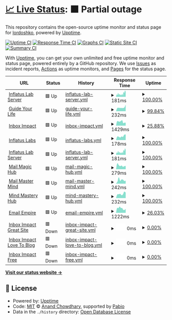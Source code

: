 # [📈 Live Status](https://lordoshko.github.io/MySitesUptime): <!--live status--> **🟧 Partial outage**

This repository contains the open-source uptime monitor and status page for [lordoshko](https://lordoshko.github.io/MySitesUptime), powered by [Upptime](https://github.com/upptime/upptime).

[![Uptime CI](https://github.com/lordoshko/MySitesUptime/workflows/Uptime%20CI/badge.svg)](https://github.com/lordoshko/MySitesUptime/actions?query=workflow%3A%22Uptime+CI%22)
[![Response Time CI](https://github.com/lordoshko/MySitesUptime/workflows/Response%20Time%20CI/badge.svg)](https://github.com/lordoshko/MySitesUptime/actions?query=workflow%3A%22Response+Time+CI%22)
[![Graphs CI](https://github.com/lordoshko/MySitesUptime/workflows/Graphs%20CI/badge.svg)](https://github.com/lordoshko/MySitesUptime/actions?query=workflow%3A%22Graphs+CI%22)
[![Static Site CI](https://github.com/lordoshko/MySitesUptime/workflows/Static%20Site%20CI/badge.svg)](https://github.com/lordoshko/MySitesUptime/actions?query=workflow%3A%22Static+Site+CI%22)
[![Summary CI](https://github.com/lordoshko/MySitesUptime/workflows/Summary%20CI/badge.svg)](https://github.com/lordoshko/MySitesUptime/actions?query=workflow%3A%22Summary+CI%22)

With [Upptime](https://upptime.js.org), you can get your own unlimited and free uptime monitor and status page, powered entirely by a GitHub repository. We use [Issues](https://github.com/lordoshko/MySitesUptime/issues) as incident reports, [Actions](https://github.com/lordoshko/MySitesUptime/actions) as uptime monitors, and [Pages](https://lordoshko.github.io/MySitesUptime) for the status page.

<!--start: status pages-->
<!-- This summary is generated by Upptime (https://github.com/upptime/upptime) -->
<!-- Do not edit this manually, your changes will be overwritten -->
<!-- prettier-ignore -->
| URL | Status | History | Response Time | Uptime |
| --- | ------ | ------- | ------------- | ------ |
| <img alt="" src="https://icons.duckduckgo.com/ip3/server.inflatuslab.com.ico" height="13"> [Inflatus Lab Server](https://server.inflatuslab.com) | 🟩 Up | [inflatus-lab-server.yml](https://github.com/LordOshko/MySitesUptime/commits/HEAD/history/inflatus-lab-server.yml) | <details><summary><img alt="Response time graph" src="./graphs/inflatus-lab-server/response-time-week.png" height="20"> 181ms</summary><br><a href="https://lordoshko.github.io/MySitesUptime/history/inflatus-lab-server"><img alt="Response time 461" src="https://img.shields.io/endpoint?url=https%3A%2F%2Fraw.githubusercontent.com%2FLordOshko%2FMySitesUptime%2FHEAD%2Fapi%2Finflatus-lab-server%2Fresponse-time.json"></a><br><a href="https://lordoshko.github.io/MySitesUptime/history/inflatus-lab-server"><img alt="24-hour response time 344" src="https://img.shields.io/endpoint?url=https%3A%2F%2Fraw.githubusercontent.com%2FLordOshko%2FMySitesUptime%2FHEAD%2Fapi%2Finflatus-lab-server%2Fresponse-time-day.json"></a><br><a href="https://lordoshko.github.io/MySitesUptime/history/inflatus-lab-server"><img alt="7-day response time 181" src="https://img.shields.io/endpoint?url=https%3A%2F%2Fraw.githubusercontent.com%2FLordOshko%2FMySitesUptime%2FHEAD%2Fapi%2Finflatus-lab-server%2Fresponse-time-week.json"></a><br><a href="https://lordoshko.github.io/MySitesUptime/history/inflatus-lab-server"><img alt="30-day response time 219" src="https://img.shields.io/endpoint?url=https%3A%2F%2Fraw.githubusercontent.com%2FLordOshko%2FMySitesUptime%2FHEAD%2Fapi%2Finflatus-lab-server%2Fresponse-time-month.json"></a><br><a href="https://lordoshko.github.io/MySitesUptime/history/inflatus-lab-server"><img alt="1-year response time 461" src="https://img.shields.io/endpoint?url=https%3A%2F%2Fraw.githubusercontent.com%2FLordOshko%2FMySitesUptime%2FHEAD%2Fapi%2Finflatus-lab-server%2Fresponse-time-year.json"></a></details> | <details><summary><a href="https://lordoshko.github.io/MySitesUptime/history/inflatus-lab-server">100.00%</a></summary><a href="https://lordoshko.github.io/MySitesUptime/history/inflatus-lab-server"><img alt="All-time uptime 100.00%" src="https://img.shields.io/endpoint?url=https%3A%2F%2Fraw.githubusercontent.com%2FLordOshko%2FMySitesUptime%2FHEAD%2Fapi%2Finflatus-lab-server%2Fuptime.json"></a><br><a href="https://lordoshko.github.io/MySitesUptime/history/inflatus-lab-server"><img alt="24-hour uptime 100.00%" src="https://img.shields.io/endpoint?url=https%3A%2F%2Fraw.githubusercontent.com%2FLordOshko%2FMySitesUptime%2FHEAD%2Fapi%2Finflatus-lab-server%2Fuptime-day.json"></a><br><a href="https://lordoshko.github.io/MySitesUptime/history/inflatus-lab-server"><img alt="7-day uptime 100.00%" src="https://img.shields.io/endpoint?url=https%3A%2F%2Fraw.githubusercontent.com%2FLordOshko%2FMySitesUptime%2FHEAD%2Fapi%2Finflatus-lab-server%2Fuptime-week.json"></a><br><a href="https://lordoshko.github.io/MySitesUptime/history/inflatus-lab-server"><img alt="30-day uptime 100.00%" src="https://img.shields.io/endpoint?url=https%3A%2F%2Fraw.githubusercontent.com%2FLordOshko%2FMySitesUptime%2FHEAD%2Fapi%2Finflatus-lab-server%2Fuptime-month.json"></a><br><a href="https://lordoshko.github.io/MySitesUptime/history/inflatus-lab-server"><img alt="1-year uptime 100.00%" src="https://img.shields.io/endpoint?url=https%3A%2F%2Fraw.githubusercontent.com%2FLordOshko%2FMySitesUptime%2FHEAD%2Fapi%2Finflatus-lab-server%2Fuptime-year.json"></a></details>
| <img alt="" src="https://icons.duckduckgo.com/ip3/guideyourlife.pro.ico" height="13"> [Guide Your Life](https://guideyourlife.pro) | 🟩 Up | [guide-your-life.yml](https://github.com/LordOshko/MySitesUptime/commits/HEAD/history/guide-your-life.yml) | <details><summary><img alt="Response time graph" src="./graphs/guide-your-life/response-time-week.png" height="20"> 232ms</summary><br><a href="https://lordoshko.github.io/MySitesUptime/history/guide-your-life"><img alt="Response time 262" src="https://img.shields.io/endpoint?url=https%3A%2F%2Fraw.githubusercontent.com%2FLordOshko%2FMySitesUptime%2FHEAD%2Fapi%2Fguide-your-life%2Fresponse-time.json"></a><br><a href="https://lordoshko.github.io/MySitesUptime/history/guide-your-life"><img alt="24-hour response time 314" src="https://img.shields.io/endpoint?url=https%3A%2F%2Fraw.githubusercontent.com%2FLordOshko%2FMySitesUptime%2FHEAD%2Fapi%2Fguide-your-life%2Fresponse-time-day.json"></a><br><a href="https://lordoshko.github.io/MySitesUptime/history/guide-your-life"><img alt="7-day response time 232" src="https://img.shields.io/endpoint?url=https%3A%2F%2Fraw.githubusercontent.com%2FLordOshko%2FMySitesUptime%2FHEAD%2Fapi%2Fguide-your-life%2Fresponse-time-week.json"></a><br><a href="https://lordoshko.github.io/MySitesUptime/history/guide-your-life"><img alt="30-day response time 235" src="https://img.shields.io/endpoint?url=https%3A%2F%2Fraw.githubusercontent.com%2FLordOshko%2FMySitesUptime%2FHEAD%2Fapi%2Fguide-your-life%2Fresponse-time-month.json"></a><br><a href="https://lordoshko.github.io/MySitesUptime/history/guide-your-life"><img alt="1-year response time 262" src="https://img.shields.io/endpoint?url=https%3A%2F%2Fraw.githubusercontent.com%2FLordOshko%2FMySitesUptime%2FHEAD%2Fapi%2Fguide-your-life%2Fresponse-time-year.json"></a></details> | <details><summary><a href="https://lordoshko.github.io/MySitesUptime/history/guide-your-life">99.84%</a></summary><a href="https://lordoshko.github.io/MySitesUptime/history/guide-your-life"><img alt="All-time uptime 99.97%" src="https://img.shields.io/endpoint?url=https%3A%2F%2Fraw.githubusercontent.com%2FLordOshko%2FMySitesUptime%2FHEAD%2Fapi%2Fguide-your-life%2Fuptime.json"></a><br><a href="https://lordoshko.github.io/MySitesUptime/history/guide-your-life"><img alt="24-hour uptime 98.85%" src="https://img.shields.io/endpoint?url=https%3A%2F%2Fraw.githubusercontent.com%2FLordOshko%2FMySitesUptime%2FHEAD%2Fapi%2Fguide-your-life%2Fuptime-day.json"></a><br><a href="https://lordoshko.github.io/MySitesUptime/history/guide-your-life"><img alt="7-day uptime 99.84%" src="https://img.shields.io/endpoint?url=https%3A%2F%2Fraw.githubusercontent.com%2FLordOshko%2FMySitesUptime%2FHEAD%2Fapi%2Fguide-your-life%2Fuptime-week.json"></a><br><a href="https://lordoshko.github.io/MySitesUptime/history/guide-your-life"><img alt="30-day uptime 99.96%" src="https://img.shields.io/endpoint?url=https%3A%2F%2Fraw.githubusercontent.com%2FLordOshko%2FMySitesUptime%2FHEAD%2Fapi%2Fguide-your-life%2Fuptime-month.json"></a><br><a href="https://lordoshko.github.io/MySitesUptime/history/guide-your-life"><img alt="1-year uptime 99.97%" src="https://img.shields.io/endpoint?url=https%3A%2F%2Fraw.githubusercontent.com%2FLordOshko%2FMySitesUptime%2FHEAD%2Fapi%2Fguide-your-life%2Fuptime-year.json"></a></details>
| <img alt="" src="https://icons.duckduckgo.com/ip3/inboximpact.lol.ico" height="13"> [Inbox Impact](https://inboximpact.lol) | 🟩 Up | [inbox-impact.yml](https://github.com/LordOshko/MySitesUptime/commits/HEAD/history/inbox-impact.yml) | <details><summary><img alt="Response time graph" src="./graphs/inbox-impact/response-time-week.png" height="20"> 1429ms</summary><br><a href="https://lordoshko.github.io/MySitesUptime/history/inbox-impact"><img alt="Response time 1475" src="https://img.shields.io/endpoint?url=https%3A%2F%2Fraw.githubusercontent.com%2FLordOshko%2FMySitesUptime%2FHEAD%2Fapi%2Finbox-impact%2Fresponse-time.json"></a><br><a href="https://lordoshko.github.io/MySitesUptime/history/inbox-impact"><img alt="24-hour response time 1060" src="https://img.shields.io/endpoint?url=https%3A%2F%2Fraw.githubusercontent.com%2FLordOshko%2FMySitesUptime%2FHEAD%2Fapi%2Finbox-impact%2Fresponse-time-day.json"></a><br><a href="https://lordoshko.github.io/MySitesUptime/history/inbox-impact"><img alt="7-day response time 1429" src="https://img.shields.io/endpoint?url=https%3A%2F%2Fraw.githubusercontent.com%2FLordOshko%2FMySitesUptime%2FHEAD%2Fapi%2Finbox-impact%2Fresponse-time-week.json"></a><br><a href="https://lordoshko.github.io/MySitesUptime/history/inbox-impact"><img alt="30-day response time 1767" src="https://img.shields.io/endpoint?url=https%3A%2F%2Fraw.githubusercontent.com%2FLordOshko%2FMySitesUptime%2FHEAD%2Fapi%2Finbox-impact%2Fresponse-time-month.json"></a><br><a href="https://lordoshko.github.io/MySitesUptime/history/inbox-impact"><img alt="1-year response time 1475" src="https://img.shields.io/endpoint?url=https%3A%2F%2Fraw.githubusercontent.com%2FLordOshko%2FMySitesUptime%2FHEAD%2Fapi%2Finbox-impact%2Fresponse-time-year.json"></a></details> | <details><summary><a href="https://lordoshko.github.io/MySitesUptime/history/inbox-impact">25.88%</a></summary><a href="https://lordoshko.github.io/MySitesUptime/history/inbox-impact"><img alt="All-time uptime 41.48%" src="https://img.shields.io/endpoint?url=https%3A%2F%2Fraw.githubusercontent.com%2FLordOshko%2FMySitesUptime%2FHEAD%2Fapi%2Finbox-impact%2Fuptime.json"></a><br><a href="https://lordoshko.github.io/MySitesUptime/history/inbox-impact"><img alt="24-hour uptime 98.95%" src="https://img.shields.io/endpoint?url=https%3A%2F%2Fraw.githubusercontent.com%2FLordOshko%2FMySitesUptime%2FHEAD%2Fapi%2Finbox-impact%2Fuptime-day.json"></a><br><a href="https://lordoshko.github.io/MySitesUptime/history/inbox-impact"><img alt="7-day uptime 25.88%" src="https://img.shields.io/endpoint?url=https%3A%2F%2Fraw.githubusercontent.com%2FLordOshko%2FMySitesUptime%2FHEAD%2Fapi%2Finbox-impact%2Fuptime-week.json"></a><br><a href="https://lordoshko.github.io/MySitesUptime/history/inbox-impact"><img alt="30-day uptime 29.90%" src="https://img.shields.io/endpoint?url=https%3A%2F%2Fraw.githubusercontent.com%2FLordOshko%2FMySitesUptime%2FHEAD%2Fapi%2Finbox-impact%2Fuptime-month.json"></a><br><a href="https://lordoshko.github.io/MySitesUptime/history/inbox-impact"><img alt="1-year uptime 41.48%" src="https://img.shields.io/endpoint?url=https%3A%2F%2Fraw.githubusercontent.com%2FLordOshko%2FMySitesUptime%2FHEAD%2Fapi%2Finbox-impact%2Fuptime-year.json"></a></details>
| <img alt="" src="https://icons.duckduckgo.com/ip3/inflatuslabs.com.ico" height="13"> [Inflatus Labs](https://inflatuslabs.com) | 🟩 Up | [inflatus-labs.yml](https://github.com/LordOshko/MySitesUptime/commits/HEAD/history/inflatus-labs.yml) | <details><summary><img alt="Response time graph" src="./graphs/inflatus-labs/response-time-week.png" height="20"> 178ms</summary><br><a href="https://lordoshko.github.io/MySitesUptime/history/inflatus-labs"><img alt="Response time 218" src="https://img.shields.io/endpoint?url=https%3A%2F%2Fraw.githubusercontent.com%2FLordOshko%2FMySitesUptime%2FHEAD%2Fapi%2Finflatus-labs%2Fresponse-time.json"></a><br><a href="https://lordoshko.github.io/MySitesUptime/history/inflatus-labs"><img alt="24-hour response time 260" src="https://img.shields.io/endpoint?url=https%3A%2F%2Fraw.githubusercontent.com%2FLordOshko%2FMySitesUptime%2FHEAD%2Fapi%2Finflatus-labs%2Fresponse-time-day.json"></a><br><a href="https://lordoshko.github.io/MySitesUptime/history/inflatus-labs"><img alt="7-day response time 178" src="https://img.shields.io/endpoint?url=https%3A%2F%2Fraw.githubusercontent.com%2FLordOshko%2FMySitesUptime%2FHEAD%2Fapi%2Finflatus-labs%2Fresponse-time-week.json"></a><br><a href="https://lordoshko.github.io/MySitesUptime/history/inflatus-labs"><img alt="30-day response time 202" src="https://img.shields.io/endpoint?url=https%3A%2F%2Fraw.githubusercontent.com%2FLordOshko%2FMySitesUptime%2FHEAD%2Fapi%2Finflatus-labs%2Fresponse-time-month.json"></a><br><a href="https://lordoshko.github.io/MySitesUptime/history/inflatus-labs"><img alt="1-year response time 218" src="https://img.shields.io/endpoint?url=https%3A%2F%2Fraw.githubusercontent.com%2FLordOshko%2FMySitesUptime%2FHEAD%2Fapi%2Finflatus-labs%2Fresponse-time-year.json"></a></details> | <details><summary><a href="https://lordoshko.github.io/MySitesUptime/history/inflatus-labs">100.00%</a></summary><a href="https://lordoshko.github.io/MySitesUptime/history/inflatus-labs"><img alt="All-time uptime 100.00%" src="https://img.shields.io/endpoint?url=https%3A%2F%2Fraw.githubusercontent.com%2FLordOshko%2FMySitesUptime%2FHEAD%2Fapi%2Finflatus-labs%2Fuptime.json"></a><br><a href="https://lordoshko.github.io/MySitesUptime/history/inflatus-labs"><img alt="24-hour uptime 100.00%" src="https://img.shields.io/endpoint?url=https%3A%2F%2Fraw.githubusercontent.com%2FLordOshko%2FMySitesUptime%2FHEAD%2Fapi%2Finflatus-labs%2Fuptime-day.json"></a><br><a href="https://lordoshko.github.io/MySitesUptime/history/inflatus-labs"><img alt="7-day uptime 100.00%" src="https://img.shields.io/endpoint?url=https%3A%2F%2Fraw.githubusercontent.com%2FLordOshko%2FMySitesUptime%2FHEAD%2Fapi%2Finflatus-labs%2Fuptime-week.json"></a><br><a href="https://lordoshko.github.io/MySitesUptime/history/inflatus-labs"><img alt="30-day uptime 100.00%" src="https://img.shields.io/endpoint?url=https%3A%2F%2Fraw.githubusercontent.com%2FLordOshko%2FMySitesUptime%2FHEAD%2Fapi%2Finflatus-labs%2Fuptime-month.json"></a><br><a href="https://lordoshko.github.io/MySitesUptime/history/inflatus-labs"><img alt="1-year uptime 100.00%" src="https://img.shields.io/endpoint?url=https%3A%2F%2Fraw.githubusercontent.com%2FLordOshko%2FMySitesUptime%2FHEAD%2Fapi%2Finflatus-labs%2Fuptime-year.json"></a></details>
| <img alt="" src="https://icons.duckduckgo.com/ip3/server.inflatuslab.com.ico" height="13"> [Inflatus Lab Server](https://server.inflatuslab.com) | 🟩 Up | [inflatus-lab-server.yml](https://github.com/LordOshko/MySitesUptime/commits/HEAD/history/inflatus-lab-server.yml) | <details><summary><img alt="Response time graph" src="./graphs/inflatus-lab-server/response-time-week.png" height="20"> 181ms</summary><br><a href="https://lordoshko.github.io/MySitesUptime/history/inflatus-lab-server"><img alt="Response time 461" src="https://img.shields.io/endpoint?url=https%3A%2F%2Fraw.githubusercontent.com%2FLordOshko%2FMySitesUptime%2FHEAD%2Fapi%2Finflatus-lab-server%2Fresponse-time.json"></a><br><a href="https://lordoshko.github.io/MySitesUptime/history/inflatus-lab-server"><img alt="24-hour response time 344" src="https://img.shields.io/endpoint?url=https%3A%2F%2Fraw.githubusercontent.com%2FLordOshko%2FMySitesUptime%2FHEAD%2Fapi%2Finflatus-lab-server%2Fresponse-time-day.json"></a><br><a href="https://lordoshko.github.io/MySitesUptime/history/inflatus-lab-server"><img alt="7-day response time 181" src="https://img.shields.io/endpoint?url=https%3A%2F%2Fraw.githubusercontent.com%2FLordOshko%2FMySitesUptime%2FHEAD%2Fapi%2Finflatus-lab-server%2Fresponse-time-week.json"></a><br><a href="https://lordoshko.github.io/MySitesUptime/history/inflatus-lab-server"><img alt="30-day response time 219" src="https://img.shields.io/endpoint?url=https%3A%2F%2Fraw.githubusercontent.com%2FLordOshko%2FMySitesUptime%2FHEAD%2Fapi%2Finflatus-lab-server%2Fresponse-time-month.json"></a><br><a href="https://lordoshko.github.io/MySitesUptime/history/inflatus-lab-server"><img alt="1-year response time 461" src="https://img.shields.io/endpoint?url=https%3A%2F%2Fraw.githubusercontent.com%2FLordOshko%2FMySitesUptime%2FHEAD%2Fapi%2Finflatus-lab-server%2Fresponse-time-year.json"></a></details> | <details><summary><a href="https://lordoshko.github.io/MySitesUptime/history/inflatus-lab-server">100.00%</a></summary><a href="https://lordoshko.github.io/MySitesUptime/history/inflatus-lab-server"><img alt="All-time uptime 100.00%" src="https://img.shields.io/endpoint?url=https%3A%2F%2Fraw.githubusercontent.com%2FLordOshko%2FMySitesUptime%2FHEAD%2Fapi%2Finflatus-lab-server%2Fuptime.json"></a><br><a href="https://lordoshko.github.io/MySitesUptime/history/inflatus-lab-server"><img alt="24-hour uptime 100.00%" src="https://img.shields.io/endpoint?url=https%3A%2F%2Fraw.githubusercontent.com%2FLordOshko%2FMySitesUptime%2FHEAD%2Fapi%2Finflatus-lab-server%2Fuptime-day.json"></a><br><a href="https://lordoshko.github.io/MySitesUptime/history/inflatus-lab-server"><img alt="7-day uptime 100.00%" src="https://img.shields.io/endpoint?url=https%3A%2F%2Fraw.githubusercontent.com%2FLordOshko%2FMySitesUptime%2FHEAD%2Fapi%2Finflatus-lab-server%2Fuptime-week.json"></a><br><a href="https://lordoshko.github.io/MySitesUptime/history/inflatus-lab-server"><img alt="30-day uptime 100.00%" src="https://img.shields.io/endpoint?url=https%3A%2F%2Fraw.githubusercontent.com%2FLordOshko%2FMySitesUptime%2FHEAD%2Fapi%2Finflatus-lab-server%2Fuptime-month.json"></a><br><a href="https://lordoshko.github.io/MySitesUptime/history/inflatus-lab-server"><img alt="1-year uptime 100.00%" src="https://img.shields.io/endpoint?url=https%3A%2F%2Fraw.githubusercontent.com%2FLordOshko%2FMySitesUptime%2FHEAD%2Fapi%2Finflatus-lab-server%2Fuptime-year.json"></a></details>
| <img alt="" src="https://icons.duckduckgo.com/ip3/mailmagichub.lol.ico" height="13"> [Mail Magic Hub](https://mailmagichub.lol) | 🟩 Up | [mail-magic-hub.yml](https://github.com/LordOshko/MySitesUptime/commits/HEAD/history/mail-magic-hub.yml) | <details><summary><img alt="Response time graph" src="./graphs/mail-magic-hub/response-time-week.png" height="20"> 279ms</summary><br><a href="https://lordoshko.github.io/MySitesUptime/history/mail-magic-hub"><img alt="Response time 251" src="https://img.shields.io/endpoint?url=https%3A%2F%2Fraw.githubusercontent.com%2FLordOshko%2FMySitesUptime%2FHEAD%2Fapi%2Fmail-magic-hub%2Fresponse-time.json"></a><br><a href="https://lordoshko.github.io/MySitesUptime/history/mail-magic-hub"><img alt="24-hour response time 252" src="https://img.shields.io/endpoint?url=https%3A%2F%2Fraw.githubusercontent.com%2FLordOshko%2FMySitesUptime%2FHEAD%2Fapi%2Fmail-magic-hub%2Fresponse-time-day.json"></a><br><a href="https://lordoshko.github.io/MySitesUptime/history/mail-magic-hub"><img alt="7-day response time 279" src="https://img.shields.io/endpoint?url=https%3A%2F%2Fraw.githubusercontent.com%2FLordOshko%2FMySitesUptime%2FHEAD%2Fapi%2Fmail-magic-hub%2Fresponse-time-week.json"></a><br><a href="https://lordoshko.github.io/MySitesUptime/history/mail-magic-hub"><img alt="30-day response time 266" src="https://img.shields.io/endpoint?url=https%3A%2F%2Fraw.githubusercontent.com%2FLordOshko%2FMySitesUptime%2FHEAD%2Fapi%2Fmail-magic-hub%2Fresponse-time-month.json"></a><br><a href="https://lordoshko.github.io/MySitesUptime/history/mail-magic-hub"><img alt="1-year response time 251" src="https://img.shields.io/endpoint?url=https%3A%2F%2Fraw.githubusercontent.com%2FLordOshko%2FMySitesUptime%2FHEAD%2Fapi%2Fmail-magic-hub%2Fresponse-time-year.json"></a></details> | <details><summary><a href="https://lordoshko.github.io/MySitesUptime/history/mail-magic-hub">100.00%</a></summary><a href="https://lordoshko.github.io/MySitesUptime/history/mail-magic-hub"><img alt="All-time uptime 100.00%" src="https://img.shields.io/endpoint?url=https%3A%2F%2Fraw.githubusercontent.com%2FLordOshko%2FMySitesUptime%2FHEAD%2Fapi%2Fmail-magic-hub%2Fuptime.json"></a><br><a href="https://lordoshko.github.io/MySitesUptime/history/mail-magic-hub"><img alt="24-hour uptime 100.00%" src="https://img.shields.io/endpoint?url=https%3A%2F%2Fraw.githubusercontent.com%2FLordOshko%2FMySitesUptime%2FHEAD%2Fapi%2Fmail-magic-hub%2Fuptime-day.json"></a><br><a href="https://lordoshko.github.io/MySitesUptime/history/mail-magic-hub"><img alt="7-day uptime 100.00%" src="https://img.shields.io/endpoint?url=https%3A%2F%2Fraw.githubusercontent.com%2FLordOshko%2FMySitesUptime%2FHEAD%2Fapi%2Fmail-magic-hub%2Fuptime-week.json"></a><br><a href="https://lordoshko.github.io/MySitesUptime/history/mail-magic-hub"><img alt="30-day uptime 100.00%" src="https://img.shields.io/endpoint?url=https%3A%2F%2Fraw.githubusercontent.com%2FLordOshko%2FMySitesUptime%2FHEAD%2Fapi%2Fmail-magic-hub%2Fuptime-month.json"></a><br><a href="https://lordoshko.github.io/MySitesUptime/history/mail-magic-hub"><img alt="1-year uptime 100.00%" src="https://img.shields.io/endpoint?url=https%3A%2F%2Fraw.githubusercontent.com%2FLordOshko%2FMySitesUptime%2FHEAD%2Fapi%2Fmail-magic-hub%2Fuptime-year.json"></a></details>
| <img alt="" src="https://icons.duckduckgo.com/ip3/mailmastermind.lol.ico" height="13"> [Mail Master Mind](https://mailmastermind.lol) | 🟩 Up | [mail-master-mind.yml](https://github.com/LordOshko/MySitesUptime/commits/HEAD/history/mail-master-mind.yml) | <details><summary><img alt="Response time graph" src="./graphs/mail-master-mind/response-time-week.png" height="20"> 242ms</summary><br><a href="https://lordoshko.github.io/MySitesUptime/history/mail-master-mind"><img alt="Response time 230" src="https://img.shields.io/endpoint?url=https%3A%2F%2Fraw.githubusercontent.com%2FLordOshko%2FMySitesUptime%2FHEAD%2Fapi%2Fmail-master-mind%2Fresponse-time.json"></a><br><a href="https://lordoshko.github.io/MySitesUptime/history/mail-master-mind"><img alt="24-hour response time 203" src="https://img.shields.io/endpoint?url=https%3A%2F%2Fraw.githubusercontent.com%2FLordOshko%2FMySitesUptime%2FHEAD%2Fapi%2Fmail-master-mind%2Fresponse-time-day.json"></a><br><a href="https://lordoshko.github.io/MySitesUptime/history/mail-master-mind"><img alt="7-day response time 242" src="https://img.shields.io/endpoint?url=https%3A%2F%2Fraw.githubusercontent.com%2FLordOshko%2FMySitesUptime%2FHEAD%2Fapi%2Fmail-master-mind%2Fresponse-time-week.json"></a><br><a href="https://lordoshko.github.io/MySitesUptime/history/mail-master-mind"><img alt="30-day response time 237" src="https://img.shields.io/endpoint?url=https%3A%2F%2Fraw.githubusercontent.com%2FLordOshko%2FMySitesUptime%2FHEAD%2Fapi%2Fmail-master-mind%2Fresponse-time-month.json"></a><br><a href="https://lordoshko.github.io/MySitesUptime/history/mail-master-mind"><img alt="1-year response time 230" src="https://img.shields.io/endpoint?url=https%3A%2F%2Fraw.githubusercontent.com%2FLordOshko%2FMySitesUptime%2FHEAD%2Fapi%2Fmail-master-mind%2Fresponse-time-year.json"></a></details> | <details><summary><a href="https://lordoshko.github.io/MySitesUptime/history/mail-master-mind">100.00%</a></summary><a href="https://lordoshko.github.io/MySitesUptime/history/mail-master-mind"><img alt="All-time uptime 100.00%" src="https://img.shields.io/endpoint?url=https%3A%2F%2Fraw.githubusercontent.com%2FLordOshko%2FMySitesUptime%2FHEAD%2Fapi%2Fmail-master-mind%2Fuptime.json"></a><br><a href="https://lordoshko.github.io/MySitesUptime/history/mail-master-mind"><img alt="24-hour uptime 100.00%" src="https://img.shields.io/endpoint?url=https%3A%2F%2Fraw.githubusercontent.com%2FLordOshko%2FMySitesUptime%2FHEAD%2Fapi%2Fmail-master-mind%2Fuptime-day.json"></a><br><a href="https://lordoshko.github.io/MySitesUptime/history/mail-master-mind"><img alt="7-day uptime 100.00%" src="https://img.shields.io/endpoint?url=https%3A%2F%2Fraw.githubusercontent.com%2FLordOshko%2FMySitesUptime%2FHEAD%2Fapi%2Fmail-master-mind%2Fuptime-week.json"></a><br><a href="https://lordoshko.github.io/MySitesUptime/history/mail-master-mind"><img alt="30-day uptime 100.00%" src="https://img.shields.io/endpoint?url=https%3A%2F%2Fraw.githubusercontent.com%2FLordOshko%2FMySitesUptime%2FHEAD%2Fapi%2Fmail-master-mind%2Fuptime-month.json"></a><br><a href="https://lordoshko.github.io/MySitesUptime/history/mail-master-mind"><img alt="1-year uptime 100.00%" src="https://img.shields.io/endpoint?url=https%3A%2F%2Fraw.githubusercontent.com%2FLordOshko%2FMySitesUptime%2FHEAD%2Fapi%2Fmail-master-mind%2Fuptime-year.json"></a></details>
| <img alt="" src="https://icons.duckduckgo.com/ip3/mindmasteryhub.pro.ico" height="13"> [Mind Mastery Hub](https://mindmasteryhub.pro) | 🟩 Up | [mind-mastery-hub.yml](https://github.com/LordOshko/MySitesUptime/commits/HEAD/history/mind-mastery-hub.yml) | <details><summary><img alt="Response time graph" src="./graphs/mind-mastery-hub/response-time-week.png" height="20"> 232ms</summary><br><a href="https://lordoshko.github.io/MySitesUptime/history/mind-mastery-hub"><img alt="Response time 345" src="https://img.shields.io/endpoint?url=https%3A%2F%2Fraw.githubusercontent.com%2FLordOshko%2FMySitesUptime%2FHEAD%2Fapi%2Fmind-mastery-hub%2Fresponse-time.json"></a><br><a href="https://lordoshko.github.io/MySitesUptime/history/mind-mastery-hub"><img alt="24-hour response time 301" src="https://img.shields.io/endpoint?url=https%3A%2F%2Fraw.githubusercontent.com%2FLordOshko%2FMySitesUptime%2FHEAD%2Fapi%2Fmind-mastery-hub%2Fresponse-time-day.json"></a><br><a href="https://lordoshko.github.io/MySitesUptime/history/mind-mastery-hub"><img alt="7-day response time 232" src="https://img.shields.io/endpoint?url=https%3A%2F%2Fraw.githubusercontent.com%2FLordOshko%2FMySitesUptime%2FHEAD%2Fapi%2Fmind-mastery-hub%2Fresponse-time-week.json"></a><br><a href="https://lordoshko.github.io/MySitesUptime/history/mind-mastery-hub"><img alt="30-day response time 371" src="https://img.shields.io/endpoint?url=https%3A%2F%2Fraw.githubusercontent.com%2FLordOshko%2FMySitesUptime%2FHEAD%2Fapi%2Fmind-mastery-hub%2Fresponse-time-month.json"></a><br><a href="https://lordoshko.github.io/MySitesUptime/history/mind-mastery-hub"><img alt="1-year response time 345" src="https://img.shields.io/endpoint?url=https%3A%2F%2Fraw.githubusercontent.com%2FLordOshko%2FMySitesUptime%2FHEAD%2Fapi%2Fmind-mastery-hub%2Fresponse-time-year.json"></a></details> | <details><summary><a href="https://lordoshko.github.io/MySitesUptime/history/mind-mastery-hub">100.00%</a></summary><a href="https://lordoshko.github.io/MySitesUptime/history/mind-mastery-hub"><img alt="All-time uptime 100.00%" src="https://img.shields.io/endpoint?url=https%3A%2F%2Fraw.githubusercontent.com%2FLordOshko%2FMySitesUptime%2FHEAD%2Fapi%2Fmind-mastery-hub%2Fuptime.json"></a><br><a href="https://lordoshko.github.io/MySitesUptime/history/mind-mastery-hub"><img alt="24-hour uptime 100.00%" src="https://img.shields.io/endpoint?url=https%3A%2F%2Fraw.githubusercontent.com%2FLordOshko%2FMySitesUptime%2FHEAD%2Fapi%2Fmind-mastery-hub%2Fuptime-day.json"></a><br><a href="https://lordoshko.github.io/MySitesUptime/history/mind-mastery-hub"><img alt="7-day uptime 100.00%" src="https://img.shields.io/endpoint?url=https%3A%2F%2Fraw.githubusercontent.com%2FLordOshko%2FMySitesUptime%2FHEAD%2Fapi%2Fmind-mastery-hub%2Fuptime-week.json"></a><br><a href="https://lordoshko.github.io/MySitesUptime/history/mind-mastery-hub"><img alt="30-day uptime 100.00%" src="https://img.shields.io/endpoint?url=https%3A%2F%2Fraw.githubusercontent.com%2FLordOshko%2FMySitesUptime%2FHEAD%2Fapi%2Fmind-mastery-hub%2Fuptime-month.json"></a><br><a href="https://lordoshko.github.io/MySitesUptime/history/mind-mastery-hub"><img alt="1-year uptime 100.00%" src="https://img.shields.io/endpoint?url=https%3A%2F%2Fraw.githubusercontent.com%2FLordOshko%2FMySitesUptime%2FHEAD%2Fapi%2Fmind-mastery-hub%2Fuptime-year.json"></a></details>
| <img alt="" src="https://icons.duckduckgo.com/ip3/emailempire.lol.ico" height="13"> [Email Empire](https://emailempire.lol) | 🟩 Up | [email-empire.yml](https://github.com/LordOshko/MySitesUptime/commits/HEAD/history/email-empire.yml) | <details><summary><img alt="Response time graph" src="./graphs/email-empire/response-time-week.png" height="20"> 1222ms</summary><br><a href="https://lordoshko.github.io/MySitesUptime/history/email-empire"><img alt="Response time 1414" src="https://img.shields.io/endpoint?url=https%3A%2F%2Fraw.githubusercontent.com%2FLordOshko%2FMySitesUptime%2FHEAD%2Fapi%2Femail-empire%2Fresponse-time.json"></a><br><a href="https://lordoshko.github.io/MySitesUptime/history/email-empire"><img alt="24-hour response time 1078" src="https://img.shields.io/endpoint?url=https%3A%2F%2Fraw.githubusercontent.com%2FLordOshko%2FMySitesUptime%2FHEAD%2Fapi%2Femail-empire%2Fresponse-time-day.json"></a><br><a href="https://lordoshko.github.io/MySitesUptime/history/email-empire"><img alt="7-day response time 1222" src="https://img.shields.io/endpoint?url=https%3A%2F%2Fraw.githubusercontent.com%2FLordOshko%2FMySitesUptime%2FHEAD%2Fapi%2Femail-empire%2Fresponse-time-week.json"></a><br><a href="https://lordoshko.github.io/MySitesUptime/history/email-empire"><img alt="30-day response time 1329" src="https://img.shields.io/endpoint?url=https%3A%2F%2Fraw.githubusercontent.com%2FLordOshko%2FMySitesUptime%2FHEAD%2Fapi%2Femail-empire%2Fresponse-time-month.json"></a><br><a href="https://lordoshko.github.io/MySitesUptime/history/email-empire"><img alt="1-year response time 1414" src="https://img.shields.io/endpoint?url=https%3A%2F%2Fraw.githubusercontent.com%2FLordOshko%2FMySitesUptime%2FHEAD%2Fapi%2Femail-empire%2Fresponse-time-year.json"></a></details> | <details><summary><a href="https://lordoshko.github.io/MySitesUptime/history/email-empire">26.03%</a></summary><a href="https://lordoshko.github.io/MySitesUptime/history/email-empire"><img alt="All-time uptime 41.53%" src="https://img.shields.io/endpoint?url=https%3A%2F%2Fraw.githubusercontent.com%2FLordOshko%2FMySitesUptime%2FHEAD%2Fapi%2Femail-empire%2Fuptime.json"></a><br><a href="https://lordoshko.github.io/MySitesUptime/history/email-empire"><img alt="24-hour uptime 100.00%" src="https://img.shields.io/endpoint?url=https%3A%2F%2Fraw.githubusercontent.com%2FLordOshko%2FMySitesUptime%2FHEAD%2Fapi%2Femail-empire%2Fuptime-day.json"></a><br><a href="https://lordoshko.github.io/MySitesUptime/history/email-empire"><img alt="7-day uptime 26.03%" src="https://img.shields.io/endpoint?url=https%3A%2F%2Fraw.githubusercontent.com%2FLordOshko%2FMySitesUptime%2FHEAD%2Fapi%2Femail-empire%2Fuptime-week.json"></a><br><a href="https://lordoshko.github.io/MySitesUptime/history/email-empire"><img alt="30-day uptime 29.94%" src="https://img.shields.io/endpoint?url=https%3A%2F%2Fraw.githubusercontent.com%2FLordOshko%2FMySitesUptime%2FHEAD%2Fapi%2Femail-empire%2Fuptime-month.json"></a><br><a href="https://lordoshko.github.io/MySitesUptime/history/email-empire"><img alt="1-year uptime 41.53%" src="https://img.shields.io/endpoint?url=https%3A%2F%2Fraw.githubusercontent.com%2FLordOshko%2FMySitesUptime%2FHEAD%2Fapi%2Femail-empire%2Fuptime-year.json"></a></details>
| <img alt="" src="https://icons.duckduckgo.com/ip3/inboximpact.great-site.net.ico" height="13"> [Inbox Impact Great Site](https://inboximpact.great-site.net) | 🟥 Down | [inbox-impact-great-site.yml](https://github.com/LordOshko/MySitesUptime/commits/HEAD/history/inbox-impact-great-site.yml) | <details><summary><img alt="Response time graph" src="./graphs/inbox-impact-great-site/response-time-week.png" height="20"> 0ms</summary><br><a href="https://lordoshko.github.io/MySitesUptime/history/inbox-impact-great-site"><img alt="Response time 0" src="https://img.shields.io/endpoint?url=https%3A%2F%2Fraw.githubusercontent.com%2FLordOshko%2FMySitesUptime%2FHEAD%2Fapi%2Finbox-impact-great-site%2Fresponse-time.json"></a><br><a href="https://lordoshko.github.io/MySitesUptime/history/inbox-impact-great-site"><img alt="24-hour response time 0" src="https://img.shields.io/endpoint?url=https%3A%2F%2Fraw.githubusercontent.com%2FLordOshko%2FMySitesUptime%2FHEAD%2Fapi%2Finbox-impact-great-site%2Fresponse-time-day.json"></a><br><a href="https://lordoshko.github.io/MySitesUptime/history/inbox-impact-great-site"><img alt="7-day response time 0" src="https://img.shields.io/endpoint?url=https%3A%2F%2Fraw.githubusercontent.com%2FLordOshko%2FMySitesUptime%2FHEAD%2Fapi%2Finbox-impact-great-site%2Fresponse-time-week.json"></a><br><a href="https://lordoshko.github.io/MySitesUptime/history/inbox-impact-great-site"><img alt="30-day response time 0" src="https://img.shields.io/endpoint?url=https%3A%2F%2Fraw.githubusercontent.com%2FLordOshko%2FMySitesUptime%2FHEAD%2Fapi%2Finbox-impact-great-site%2Fresponse-time-month.json"></a><br><a href="https://lordoshko.github.io/MySitesUptime/history/inbox-impact-great-site"><img alt="1-year response time 0" src="https://img.shields.io/endpoint?url=https%3A%2F%2Fraw.githubusercontent.com%2FLordOshko%2FMySitesUptime%2FHEAD%2Fapi%2Finbox-impact-great-site%2Fresponse-time-year.json"></a></details> | <details><summary><a href="https://lordoshko.github.io/MySitesUptime/history/inbox-impact-great-site">0.00%</a></summary><a href="https://lordoshko.github.io/MySitesUptime/history/inbox-impact-great-site"><img alt="All-time uptime 0.00%" src="https://img.shields.io/endpoint?url=https%3A%2F%2Fraw.githubusercontent.com%2FLordOshko%2FMySitesUptime%2FHEAD%2Fapi%2Finbox-impact-great-site%2Fuptime.json"></a><br><a href="https://lordoshko.github.io/MySitesUptime/history/inbox-impact-great-site"><img alt="24-hour uptime 0.00%" src="https://img.shields.io/endpoint?url=https%3A%2F%2Fraw.githubusercontent.com%2FLordOshko%2FMySitesUptime%2FHEAD%2Fapi%2Finbox-impact-great-site%2Fuptime-day.json"></a><br><a href="https://lordoshko.github.io/MySitesUptime/history/inbox-impact-great-site"><img alt="7-day uptime 0.00%" src="https://img.shields.io/endpoint?url=https%3A%2F%2Fraw.githubusercontent.com%2FLordOshko%2FMySitesUptime%2FHEAD%2Fapi%2Finbox-impact-great-site%2Fuptime-week.json"></a><br><a href="https://lordoshko.github.io/MySitesUptime/history/inbox-impact-great-site"><img alt="30-day uptime 7.96%" src="https://img.shields.io/endpoint?url=https%3A%2F%2Fraw.githubusercontent.com%2FLordOshko%2FMySitesUptime%2FHEAD%2Fapi%2Finbox-impact-great-site%2Fuptime-month.json"></a><br><a href="https://lordoshko.github.io/MySitesUptime/history/inbox-impact-great-site"><img alt="1-year uptime 0.00%" src="https://img.shields.io/endpoint?url=https%3A%2F%2Fraw.githubusercontent.com%2FLordOshko%2FMySitesUptime%2FHEAD%2Fapi%2Finbox-impact-great-site%2Fuptime-year.json"></a></details>
| <img alt="" src="https://icons.duckduckgo.com/ip3/inboximpact.lovestoblog.com.ico" height="13"> [Inbox Impact Love To Blog](https://inboximpact.lovestoblog.com) | 🟥 Down | [inbox-impact-love-to-blog.yml](https://github.com/LordOshko/MySitesUptime/commits/HEAD/history/inbox-impact-love-to-blog.yml) | <details><summary><img alt="Response time graph" src="./graphs/inbox-impact-love-to-blog/response-time-week.png" height="20"> 0ms</summary><br><a href="https://lordoshko.github.io/MySitesUptime/history/inbox-impact-love-to-blog"><img alt="Response time 0" src="https://img.shields.io/endpoint?url=https%3A%2F%2Fraw.githubusercontent.com%2FLordOshko%2FMySitesUptime%2FHEAD%2Fapi%2Finbox-impact-love-to-blog%2Fresponse-time.json"></a><br><a href="https://lordoshko.github.io/MySitesUptime/history/inbox-impact-love-to-blog"><img alt="24-hour response time 0" src="https://img.shields.io/endpoint?url=https%3A%2F%2Fraw.githubusercontent.com%2FLordOshko%2FMySitesUptime%2FHEAD%2Fapi%2Finbox-impact-love-to-blog%2Fresponse-time-day.json"></a><br><a href="https://lordoshko.github.io/MySitesUptime/history/inbox-impact-love-to-blog"><img alt="7-day response time 0" src="https://img.shields.io/endpoint?url=https%3A%2F%2Fraw.githubusercontent.com%2FLordOshko%2FMySitesUptime%2FHEAD%2Fapi%2Finbox-impact-love-to-blog%2Fresponse-time-week.json"></a><br><a href="https://lordoshko.github.io/MySitesUptime/history/inbox-impact-love-to-blog"><img alt="30-day response time 0" src="https://img.shields.io/endpoint?url=https%3A%2F%2Fraw.githubusercontent.com%2FLordOshko%2FMySitesUptime%2FHEAD%2Fapi%2Finbox-impact-love-to-blog%2Fresponse-time-month.json"></a><br><a href="https://lordoshko.github.io/MySitesUptime/history/inbox-impact-love-to-blog"><img alt="1-year response time 0" src="https://img.shields.io/endpoint?url=https%3A%2F%2Fraw.githubusercontent.com%2FLordOshko%2FMySitesUptime%2FHEAD%2Fapi%2Finbox-impact-love-to-blog%2Fresponse-time-year.json"></a></details> | <details><summary><a href="https://lordoshko.github.io/MySitesUptime/history/inbox-impact-love-to-blog">0.00%</a></summary><a href="https://lordoshko.github.io/MySitesUptime/history/inbox-impact-love-to-blog"><img alt="All-time uptime 0.00%" src="https://img.shields.io/endpoint?url=https%3A%2F%2Fraw.githubusercontent.com%2FLordOshko%2FMySitesUptime%2FHEAD%2Fapi%2Finbox-impact-love-to-blog%2Fuptime.json"></a><br><a href="https://lordoshko.github.io/MySitesUptime/history/inbox-impact-love-to-blog"><img alt="24-hour uptime 0.00%" src="https://img.shields.io/endpoint?url=https%3A%2F%2Fraw.githubusercontent.com%2FLordOshko%2FMySitesUptime%2FHEAD%2Fapi%2Finbox-impact-love-to-blog%2Fuptime-day.json"></a><br><a href="https://lordoshko.github.io/MySitesUptime/history/inbox-impact-love-to-blog"><img alt="7-day uptime 0.00%" src="https://img.shields.io/endpoint?url=https%3A%2F%2Fraw.githubusercontent.com%2FLordOshko%2FMySitesUptime%2FHEAD%2Fapi%2Finbox-impact-love-to-blog%2Fuptime-week.json"></a><br><a href="https://lordoshko.github.io/MySitesUptime/history/inbox-impact-love-to-blog"><img alt="30-day uptime 7.96%" src="https://img.shields.io/endpoint?url=https%3A%2F%2Fraw.githubusercontent.com%2FLordOshko%2FMySitesUptime%2FHEAD%2Fapi%2Finbox-impact-love-to-blog%2Fuptime-month.json"></a><br><a href="https://lordoshko.github.io/MySitesUptime/history/inbox-impact-love-to-blog"><img alt="1-year uptime 0.00%" src="https://img.shields.io/endpoint?url=https%3A%2F%2Fraw.githubusercontent.com%2FLordOshko%2FMySitesUptime%2FHEAD%2Fapi%2Finbox-impact-love-to-blog%2Fuptime-year.json"></a></details>
| <img alt="" src="https://icons.duckduckgo.com/ip3/inboximpact.free.nf.ico" height="13"> [Inbox Impact Free](https://inboximpact.free.nf) | 🟥 Down | [inbox-impact-free.yml](https://github.com/LordOshko/MySitesUptime/commits/HEAD/history/inbox-impact-free.yml) | <details><summary><img alt="Response time graph" src="./graphs/inbox-impact-free/response-time-week.png" height="20"> 0ms</summary><br><a href="https://lordoshko.github.io/MySitesUptime/history/inbox-impact-free"><img alt="Response time 0" src="https://img.shields.io/endpoint?url=https%3A%2F%2Fraw.githubusercontent.com%2FLordOshko%2FMySitesUptime%2FHEAD%2Fapi%2Finbox-impact-free%2Fresponse-time.json"></a><br><a href="https://lordoshko.github.io/MySitesUptime/history/inbox-impact-free"><img alt="24-hour response time 0" src="https://img.shields.io/endpoint?url=https%3A%2F%2Fraw.githubusercontent.com%2FLordOshko%2FMySitesUptime%2FHEAD%2Fapi%2Finbox-impact-free%2Fresponse-time-day.json"></a><br><a href="https://lordoshko.github.io/MySitesUptime/history/inbox-impact-free"><img alt="7-day response time 0" src="https://img.shields.io/endpoint?url=https%3A%2F%2Fraw.githubusercontent.com%2FLordOshko%2FMySitesUptime%2FHEAD%2Fapi%2Finbox-impact-free%2Fresponse-time-week.json"></a><br><a href="https://lordoshko.github.io/MySitesUptime/history/inbox-impact-free"><img alt="30-day response time 0" src="https://img.shields.io/endpoint?url=https%3A%2F%2Fraw.githubusercontent.com%2FLordOshko%2FMySitesUptime%2FHEAD%2Fapi%2Finbox-impact-free%2Fresponse-time-month.json"></a><br><a href="https://lordoshko.github.io/MySitesUptime/history/inbox-impact-free"><img alt="1-year response time 0" src="https://img.shields.io/endpoint?url=https%3A%2F%2Fraw.githubusercontent.com%2FLordOshko%2FMySitesUptime%2FHEAD%2Fapi%2Finbox-impact-free%2Fresponse-time-year.json"></a></details> | <details><summary><a href="https://lordoshko.github.io/MySitesUptime/history/inbox-impact-free">0.00%</a></summary><a href="https://lordoshko.github.io/MySitesUptime/history/inbox-impact-free"><img alt="All-time uptime 0.00%" src="https://img.shields.io/endpoint?url=https%3A%2F%2Fraw.githubusercontent.com%2FLordOshko%2FMySitesUptime%2FHEAD%2Fapi%2Finbox-impact-free%2Fuptime.json"></a><br><a href="https://lordoshko.github.io/MySitesUptime/history/inbox-impact-free"><img alt="24-hour uptime 0.00%" src="https://img.shields.io/endpoint?url=https%3A%2F%2Fraw.githubusercontent.com%2FLordOshko%2FMySitesUptime%2FHEAD%2Fapi%2Finbox-impact-free%2Fuptime-day.json"></a><br><a href="https://lordoshko.github.io/MySitesUptime/history/inbox-impact-free"><img alt="7-day uptime 0.00%" src="https://img.shields.io/endpoint?url=https%3A%2F%2Fraw.githubusercontent.com%2FLordOshko%2FMySitesUptime%2FHEAD%2Fapi%2Finbox-impact-free%2Fuptime-week.json"></a><br><a href="https://lordoshko.github.io/MySitesUptime/history/inbox-impact-free"><img alt="30-day uptime 7.96%" src="https://img.shields.io/endpoint?url=https%3A%2F%2Fraw.githubusercontent.com%2FLordOshko%2FMySitesUptime%2FHEAD%2Fapi%2Finbox-impact-free%2Fuptime-month.json"></a><br><a href="https://lordoshko.github.io/MySitesUptime/history/inbox-impact-free"><img alt="1-year uptime 0.00%" src="https://img.shields.io/endpoint?url=https%3A%2F%2Fraw.githubusercontent.com%2FLordOshko%2FMySitesUptime%2FHEAD%2Fapi%2Finbox-impact-free%2Fuptime-year.json"></a></details>

<!--end: status pages-->

[**Visit our status website →**](https://lordoshko.github.io/MySitesUptime)

## 📄 License

- Powered by: [Upptime](https://github.com/upptime/upptime)
- Code: [MIT](./LICENSE) © [Anand Chowdhary](https://anandchowdhary.com), supported by [Pabio](https://pabio.com)
- Data in the `./history` directory: [Open Database License](https://opendatacommons.org/licenses/odbl/1-0/)
